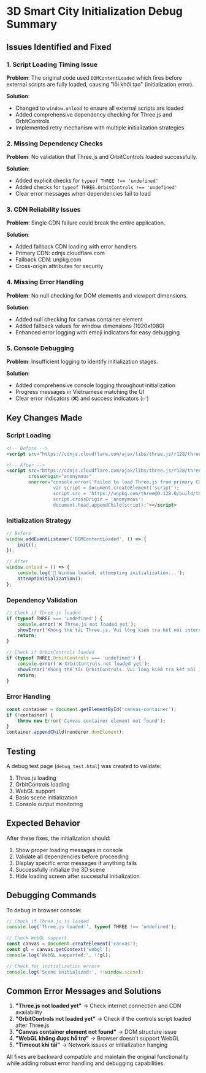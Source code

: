 # 3D Smart City Initialization Debug Summary

## Issues Identified and Fixed

### 1. **Script Loading Timing Issue**
**Problem**: The original code used `DOMContentLoaded` which fires before external scripts are fully loaded, causing "lỗi khởi tạo" (initialization error).

**Solution**: 
- Changed to `window.onload` to ensure all external scripts are loaded
- Added comprehensive dependency checking for Three.js and OrbitControls
- Implemented retry mechanism with multiple initialization strategies

### 2. **Missing Dependency Checks**
**Problem**: No validation that Three.js and OrbitControls loaded successfully.

**Solution**:
- Added explicit checks for `typeof THREE !== 'undefined'`
- Added checks for `typeof THREE.OrbitControls !== 'undefined'`
- Clear error messages when dependencies fail to load

### 3. **CDN Reliability Issues**
**Problem**: Single CDN failure could break the entire application.

**Solution**:
- Added fallback CDN loading with error handlers
- Primary CDN: cdnjs.cloudflare.com
- Fallback CDN: unpkg.com
- Cross-origin attributes for security

### 4. **Missing Error Handling**
**Problem**: No null checking for DOM elements and viewport dimensions.

**Solution**:
- Added null checking for canvas container element
- Added fallback values for window dimensions (1920x1080)
- Enhanced error logging with emoji indicators for easy debugging

### 5. **Console Debugging**
**Problem**: Insufficient logging to identify initialization stages.

**Solution**:
- Added comprehensive console logging throughout initialization
- Progress messages in Vietnamese matching the UI
- Clear error indicators (❌) and success indicators (✅)

## Key Changes Made

### Script Loading
```html
<!-- Before -->
<script src="https://cdnjs.cloudflare.com/ajax/libs/three.js/r128/three.min.js"></script>

<!-- After -->
<script src="https://cdnjs.cloudflare.com/ajax/libs/three.js/r128/three.min.js" 
        crossorigin="anonymous"
        onerror="console.error('Failed to load Three.js from primary CDN'); 
                 var script = document.createElement('script');
                 script.src = 'https://unpkg.com/three@0.128.0/build/three.min.js';
                 script.crossOrigin = 'anonymous';
                 document.head.appendChild(script);"></script>
```

### Initialization Strategy
```javascript
// Before
window.addEventListener('DOMContentLoaded', () => {
    init();
});

// After
window.onload = () => {
    console.log('📄 Window loaded, attempting initialization...');
    attemptInitialization();
};
```

### Dependency Validation
```javascript
// Check if Three.js loaded
if (typeof THREE === 'undefined') {
    console.error('❌ Three.js not loaded yet');
    showError('Không thể tải Three.js. Vui lòng kiểm tra kết nối internet.');
    return;
}

// Check if OrbitControls loaded
if (typeof THREE.OrbitControls === 'undefined') {
    console.error('❌ OrbitControls not loaded yet');
    showError('Không thể tải OrbitControls. Vui lòng kiểm tra kết nối internet.');
    return;
}
```

### Error Handling
```javascript
const container = document.getElementById('canvas-container');
if (!container) {
    throw new Error('Canvas container element not found');
}
container.appendChild(renderer.domElement);
```

## Testing

A debug test page (`debug_test.html`) was created to validate:
1. Three.js loading
2. OrbitControls loading  
3. WebGL support
4. Basic scene initialization
5. Console output monitoring

## Expected Behavior

After these fixes, the initialization should:
1. Show proper loading messages in console
2. Validate all dependencies before proceeding
3. Display specific error messages if anything fails
4. Successfully initialize the 3D scene
5. Hide loading screen after successful initialization

## Debugging Commands

To debug in browser console:
```javascript
// Check if Three.js is loaded
console.log('Three.js loaded:', typeof THREE !== 'undefined');

// Check WebGL support
const canvas = document.createElement('canvas');
const gl = canvas.getContext('webgl');
console.log('WebGL supported:', !!gl);

// Check for initialization errors
console.log('Scene initialized:', !!window.scene);
```

## Common Error Messages and Solutions

1. **"Three.js not loaded yet"** → Check internet connection and CDN availability
2. **"OrbitControls not loaded yet"** → Check if the controls script loaded after Three.js
3. **"Canvas container element not found"** → DOM structure issue
4. **"WebGL không được hỗ trợ"** → Browser doesn't support WebGL
5. **"Timeout khi tải"** → Network issues or initialization hanging

All fixes are backward compatible and maintain the original functionality while adding robust error handling and debugging capabilities.